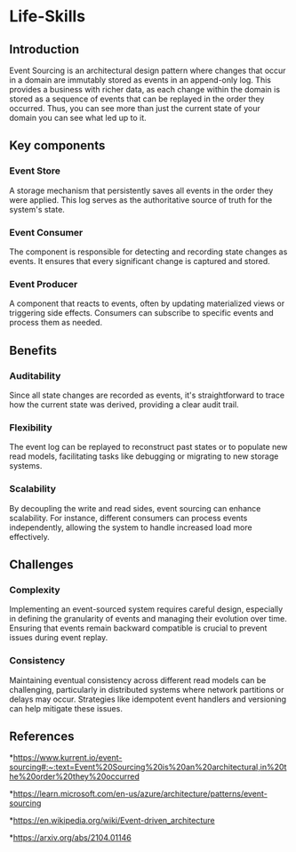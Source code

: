 # Life-Skills

## Introduction
Event Sourcing is an architectural design pattern where changes that occur in a domain are immutably stored as events in an append-only log. This provides a business with richer data, as each change within the domain is stored as a sequence of events that can be replayed in the order they occurred. Thus, you can see more than just the current state of your domain you can see what led up to it.

## Key components 
### Event Store
A storage mechanism that persistently saves all events in the order they were applied. This log serves as the authoritative source of truth for the system's state.
### Event Consumer
The component is responsible for detecting and recording state changes as events. It ensures that every significant change is captured and stored. 
### Event Producer
A component that reacts to events, often by updating materialized views or triggering side effects. Consumers can subscribe to specific events and process them as needed.

## Benefits
### Auditability
Since all state changes are recorded as events, it's straightforward to trace how the current state was derived, providing a clear audit trail.  
### Flexibility
The event log can be replayed to reconstruct past states or to populate new read models, facilitating tasks like debugging or migrating to new storage systems. 
### Scalability
By decoupling the write and read sides, event sourcing can enhance scalability. For instance, different consumers can process events independently, allowing the system to handle increased load more effectively.

## Challenges
### Complexity 
Implementing an event-sourced system requires careful design, especially in defining the granularity of events and managing their evolution over time. Ensuring that events remain backward compatible is crucial to prevent issues during event replay. 
### Consistency
Maintaining eventual consistency across different read models can be challenging, particularly in distributed systems where network partitions or delays may occur. Strategies like idempotent event handlers and versioning can help mitigate these issues.

## References
*https://www.kurrent.io/event-sourcing#:~:text=Event%20Sourcing%20is%20an%20architectural,in%20the%20order%20they%20occurred

*https://learn.microsoft.com/en-us/azure/architecture/patterns/event-sourcing

*https://en.wikipedia.org/wiki/Event-driven_architecture

*https://arxiv.org/abs/2104.01146
